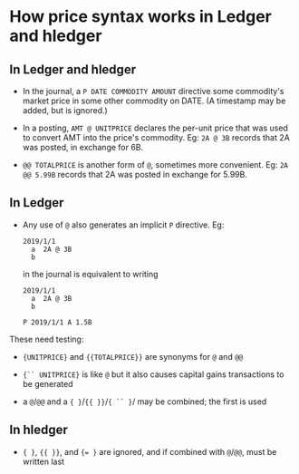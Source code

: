 # How price syntax works in Ledger and hledger

## In Ledger and hledger

- In the journal, a `P DATE COMMODITY AMOUNT` directive some commodity's market price in some other commodity on DATE.
  (A timestamp may be added, but is ignored.)

- In a posting, `AMT @ UNITPRICE` declares the per-unit price that was used to convert AMT into the price's commodity.
  Eg: `2A @ 3B` records that 2A was posted, in exchange for 6B.

- `@@ TOTALPRICE` is another form of `@`, sometimes more convenient.
  Eg: `2A @@ 5.99B` records that 2A was posted in exchange for 5.99B.

## In Ledger

- Any use of `@` also generates an implicit `P` directive.
  Eg:

      2019/1/1
        a  2A @ 3B
        b

  in the journal is equivalent to writing

      2019/1/1
        a  2A @ 3B
        b

      P 2019/1/1 A 1.5B

These need testing:

- `{UNITPRICE}` and `{{TOTALPRICE}}` are synonyms for `@` and `@@`

- `{`` UNITPRICE}` is like `@` but it also causes capital gains transactions to be generated

- a `@`/`@@` and a `{ }`/`{{ }}`/`{ `` }`/ may be combined; the first is used 

## In hledger

- `{ }`, `{{ }}`, and `{= }` are ignored, and if combined with `@`/`@@`, must be written last

